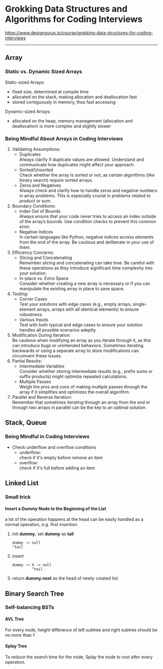 # Grokking Data Structures and Algorithms for Coding Interviews
https://www.designgurus.io/course/grokking-data-structures-for-coding-interviews

---
## Array
### Static vs. Dynamic Sized Arrays
Static-sized Arrays: 
- fixed size, determined at compile time
- allocated on the stack, making allocation and deallocation fast
- stored contiguously in memory, thus fast accessing

Dynamic-sized Arrays:
- allocated on the heap, memory management (allocation and deallocation) is more complex and slightly slower

### Being Mindful About Arrays in Coding Interviews
1. Validating Assumptions:
    - Duplicates  
        Always clarify if duplicate values are allowed. Understand and communicate how duplicates might affect your approach.
    - Sorted/Unsorted  
        Check whether the array is sorted or not, as certain algorithms (like binary search) require sorted arrays.
    - Zeros and Negatives  
        Always check and clarify how to handle zeros and negative numbers in array problems. This is especially crucial in problems related to product or sum.
2. Boundary Conditions:
    - Index Out of Bounds  
        Always ensure that your code never tries to access an index outside of the array’s bounds. Use condition checks to prevent this common error.
    - Negative Indices  
        In certain languages like Python, negative indices access elements from the end of the array. Be cautious and deliberate in your use of them.
3. Efficiency Concerns:
    - Slicing and Concatenating  
        Remember slicing and concatenating can take  time. Be careful with these operations as they introduce significant time complexity into your solution.
    - In-place vs. Extra Space  
        Consider whether creating a new array is necessary or if you can manipulate the existing array in place to save space.
6. Testing:
    - Corner Cases  
        Test your solutions with edge cases (e.g., empty arrays, single-element arrays, arrays with all identical elements) to ensure robustness.
    - Various Inputs  
        Test with both typical and edge cases to ensure your solution handles all possible scenarios adeptly.
8. Modification During Iteration:  
    Be cautious when modifying an array as you iterate through it, as this can introduce bugs or unintended behaviors. Sometimes iterating backwards or using a separate array to store modifications can circumvent these issues.
10. Partial Results:  
    - Intermediate Variables  
        Consider whether storing intermediate results (e.g., prefix sums or suffix products) might optimize repeated calculations.
    - Multiple Passes  
        Weigh the pros and cons of making multiple passes through the array if it simplifies and optimizes the overall algorithm.
11. Parallel and Reverse Iteration:  
    Remember that sometimes iterating through an array from the end or through two arrays in parallel can be the key to an optimal solution.

## Stack, Queue
### Being Mindful in Coding Interviews
- Check underflow and overflow conditions
  - underflow:  
    check if it's empty before remove an item
  - overflow:  
    check if it's full before adding an item

## Linked List
### Small trick
#### Insert a Dummy Node to the Beginning of the List
a lot of the operation happens at the head can be easily handled as a normal operation, e.g. first insertion:
1. init **dummy**, set **dummy** as **tail**
    ```
    dummy -> null
    ^tail
    ```
2. insert
    ```
    dummy -> X -> null
             ^tail
    ```
3. return **dummy.next** as the head of newly created list

## Binary Search Tree
###  Self-balancing BSTs
#### AVL Tree
For every node, height difference of left subtree and right subtree should be no more than 1
#### Splay Tree
To reduce the search time for the node, Splay the node to root after every operation.
